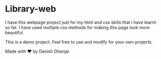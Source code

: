 # Library-web
I have this webpage project just for  my html and css skills that i have learnt so far.
I   have used multiple css methods for making this page look more beautiful.

This is a demo project. Feel free to use and modify for your own projects.

Made with ❤ by Danish Dhanjal
